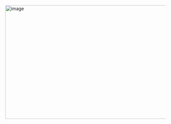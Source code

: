 <img width="1360" height="358" alt="image" src="https://github.com/user-attachments/assets/a357237f-5602-4f38-a4c2-6b00fa51a50c" />
